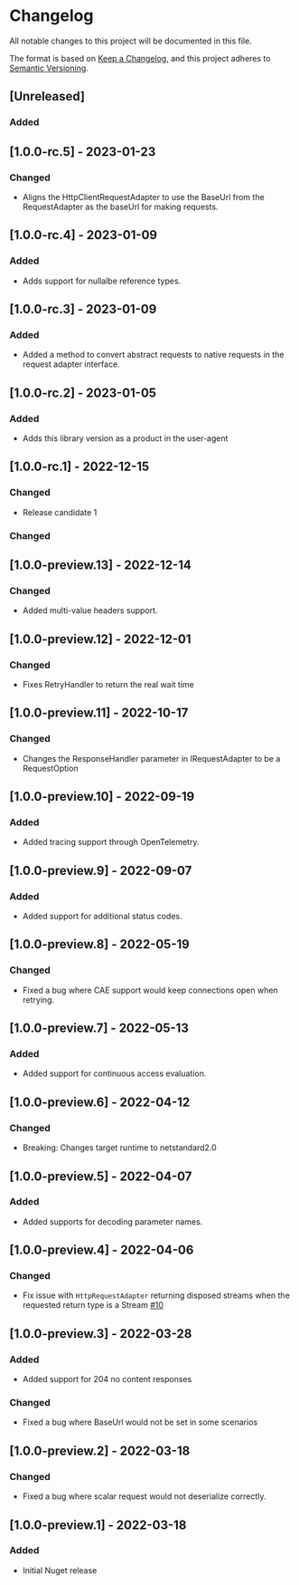 # Changelog

All notable changes to this project will be documented in this file.

The format is based on [Keep a Changelog](https://keepachangelog.com/en/1.0.0/),
and this project adheres to [Semantic Versioning](https://semver.org/spec/v2.0.0.html).

## [Unreleased]

### Added

## [1.0.0-rc.5] - 2023-01-23

### Changed

- Aligns the HttpClientRequestAdapter to use the BaseUrl from the RequestAdapter as the baseUrl for making requests. 

## [1.0.0-rc.4] - 2023-01-09

### Added

- Adds support for nullalbe reference types.

## [1.0.0-rc.3] - 2023-01-09

### Added

- Added a method to convert abstract requests to native requests in the request adapter interface.

## [1.0.0-rc.2] - 2023-01-05

### Added

- Adds this library version as a product in the user-agent

## [1.0.0-rc.1] - 2022-12-15

### Changed

- Release candidate 1

### Changed

## [1.0.0-preview.13] - 2022-12-14

### Changed

- Added multi-value headers support.

## [1.0.0-preview.12] - 2022-12-01

### Changed

- Fixes RetryHandler to return the real wait time

## [1.0.0-preview.11] - 2022-10-17

### Changed

- Changes the ResponseHandler parameter in IRequestAdapter to be a RequestOption

## [1.0.0-preview.10] - 2022-09-19

### Added

- Added tracing support through OpenTelemetry.

## [1.0.0-preview.9] - 2022-09-07

### Added

- Added support for additional status codes.

## [1.0.0-preview.8] - 2022-05-19

### Changed

- Fixed a bug where CAE support would keep connections open when retrying.

## [1.0.0-preview.7] - 2022-05-13

### Added

- Added support for continuous access evaluation.

## [1.0.0-preview.6] - 2022-04-12

### Changed

- Breaking: Changes target runtime to netstandard2.0

## [1.0.0-preview.5] - 2022-04-07

### Added

- Added supports for decoding parameter names.

## [1.0.0-preview.4] - 2022-04-06

### Changed

- Fix issue with `HttpRequestAdapter` returning disposed streams when the requested return type is a Stream [#10](https://github.com/microsoft/kiota-http-dotnet/issues/10)

## [1.0.0-preview.3] - 2022-03-28

### Added

- Added support for 204 no content responses

### Changed

- Fixed a bug where BaseUrl would not be set in some scenarios

## [1.0.0-preview.2] - 2022-03-18

### Changed

- Fixed a bug where scalar request would not deserialize correctly.

## [1.0.0-preview.1] - 2022-03-18

### Added

- Initial Nuget release